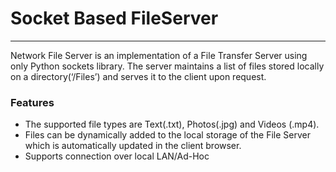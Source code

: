 # Socket Based FileServer 

---

Network File Server is an implementation of a File Transfer Server using only Python sockets library. The server maintains a list of files stored locally on a directory(‘/Files’) and serves it to the client upon request.

### Features
- The supported file types are Text(.txt), Photos(.jpg) and Videos (.mp4).
- Files can be dynamically added to the local storage of the File Server which is automatically updated in the client browser.
- Supports connection over local LAN/Ad-Hoc
